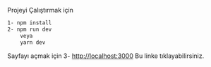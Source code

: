 
Projeyi Çalıştırmak için

```bash
1- npm install
2- npm run dev
    veya
    yarn dev
```
Sayfayı açmak için
3- [http://localhost:3000](http://localhost:3000) 
Bu linke tıklayabilirsiniz.
